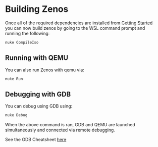 # Building Zenos

Once all of the required dependencies are installed from [Getting Started](./ch01-00-getting-started.md) you can now build zenos by going to the WSL command prompt and running the following:

```bash
nuke CompileIso
```

## Running with QEMU

You can also run Zenos with qemu via:

```bash
nuke Run
```

## Debugging with GDB

You can debug using GDB using:

```bash
nuke Debug
```

When the above command is ran, GDB and QEMU are launched simultaneously and connected via remote debugging.

See the GDB Cheatsheet [here](ch04-gdb.md)